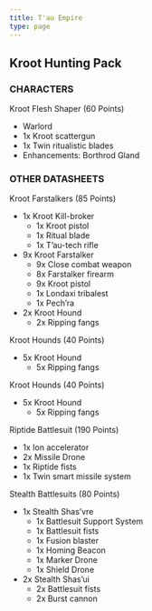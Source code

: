 ```yaml
---
title: T'au Empire
type: page
---
```


## Kroot Hunting Pack
### CHARACTERS

Kroot Flesh Shaper (60 Points)
* Warlord
* 1x Kroot scattergun
* 1x Twin ritualistic blades
* Enhancements: Borthrod Gland

### OTHER DATASHEETS

Kroot Farstalkers (85 Points)
* 1x Kroot Kill-broker
  * 1x Kroot pistol
  * 1x Ritual blade
  * 1x T’au-tech rifle
* 9x Kroot Farstalker
  * 9x Close combat weapon
  * 8x Farstalker firearm
  * 9x Kroot pistol
  * 1x Londaxi tribalest
  * 1x Pech’ra
* 2x Kroot Hound
  * 2x Ripping fangs

Kroot Hounds (40 Points)
* 5x Kroot Hound
  * 5x Ripping fangs

Kroot Hounds (40 Points)
* 5x Kroot Hound
  * 5x Ripping fangs

Riptide Battlesuit (190 Points)
* 1x Ion accelerator
* 2x Missile Drone
* 1x Riptide fists
* 1x Twin smart missile system

Stealth Battlesuits (80 Points)
* 1x Stealth Shas’vre
  * 1x Battlesuit Support System
  * 1x Battlesuit fists
  * 1x Fusion blaster
  * 1x Homing Beacon
  * 1x Marker Drone
  * 1x Shield Drone
* 2x Stealth Shas’ui
  * 2x Battlesuit fists
  * 2x Burst cannon
